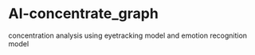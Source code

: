 # AI-concentrate_graph
concentration analysis using eyetracking model and emotion recognition model
